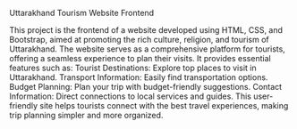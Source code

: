 Uttarakhand Tourism Website Frontend

This project is the frontend of a website developed using HTML, CSS, and Bootstrap, aimed at promoting the rich culture, religion, and tourism of Uttarakhand. The website serves as a comprehensive platform for tourists, offering a seamless experience to plan their visits. It provides essential features such as:
Tourist Destinations: Explore top places to visit in Uttarakhand.
Transport Information: Easily find transportation options.
Budget Planning: Plan your trip with budget-friendly suggestions.
Contact Information: Direct connections to local services and guides.
This user-friendly site helps tourists connect with the best travel experiences, making trip planning simpler and more organized.
